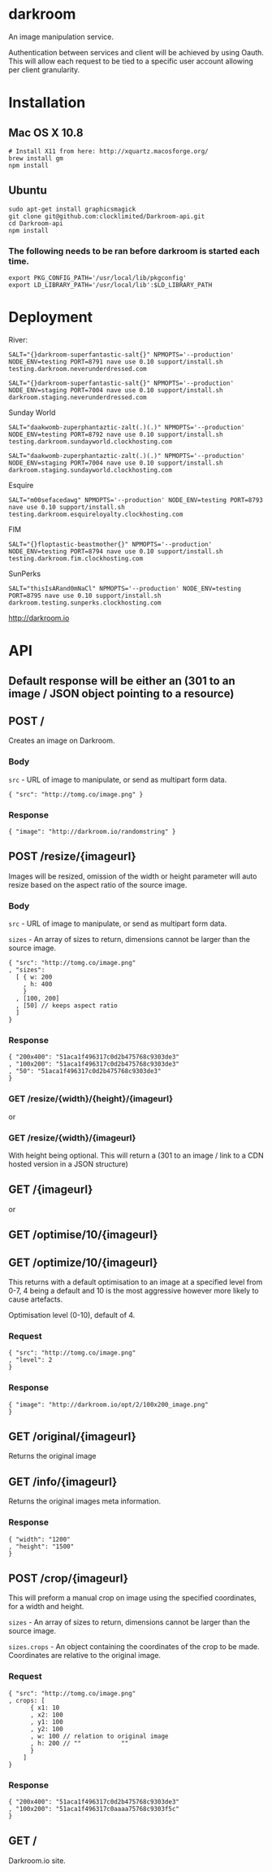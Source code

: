 darkroom
========

An image manipulation service.


Authentication between services and client will be achieved by using Oauth. This will allow each request to be tied to a specific user account allowing per client granularity.

# Installation
## Mac OS X 10.8
    # Install X11 from here: http://xquartz.macosforge.org/
    brew install gm
    npm install

## Ubuntu
    sudo apt-get install graphicsmagick
    git clone git@github.com:clocklimited/Darkroom-api.git
    cd Darkroom-api
    npm install

### The following needs to be ran before darkroom is started each time.

    export PKG_CONFIG_PATH='/usr/local/lib/pkgconfig'  
    export LD_LIBRARY_PATH='/usr/local/lib':$LD_LIBRARY_PATH  

# Deployment

River:

    SALT="{}darkroom-superfantastic-salt{}" NPMOPTS='--production' NODE_ENV=testing PORT=8791 nave use 0.10 support/install.sh testing.darkroom.neverunderdressed.com

    SALT="{}darkroom-superfantastic-salt{}" NPMOPTS='--production' NODE_ENV=staging PORT=7004 nave use 0.10 support/install.sh darkroom.staging.neverunderdressed.com

Sunday World

    SALT="daakwomb-zuperphantaztic-zalt(.)(.)" NPMOPTS='--production' NODE_ENV=testing PORT=8792 nave use 0.10 support/install.sh testing.darkroom.sundayworld.clockhosting.com

    SALT="daakwomb-zuperphantaztic-zalt(.)(.)" NPMOPTS='--production' NODE_ENV=staging PORT=7004 nave use 0.10 support/install.sh darkroom.staging.sundayworld.clockhosting.com

Esquire

    SALT="m00sefacedawg" NPMOPTS='--production' NODE_ENV=testing PORT=8793 nave use 0.10 support/install.sh testing.darkroom.esquireloyalty.clockhosting.com

FIM

    SALT="{}floptastic-beastmother{}" NPMOPTS='--production' NODE_ENV=testing PORT=8794 nave use 0.10 support/install.sh testing.darkroom.fim.clockhosting.com

SunPerks

    SALT="thisIsARand0mNaCl" NPMOPTS='--production' NODE_ENV=testing PORT=8795 nave use 0.10 support/install.sh darkroom.testing.sunperks.clockhosting.com


http://darkroom.io

# API

## Default response will be either an (301 to an image / JSON object pointing to a resource)

## POST /

Creates an image on Darkroom.

### Body

`src` - URL of image to manipulate, or send as multipart form data.

    { "src": "http://tomg.co/image.png" }

### Response

    { "image": "http://darkroom.io/randomstring" }

## POST /resize/{imageurl}

Images will be resized, omission of the width or height parameter will auto resize based on the aspect ratio of the source image.


### Body

`src` - URL of image to manipulate, or send as multipart form data.

`sizes` - An array of sizes to return, dimensions cannot be larger than the source image.

    { "src": "http://tomg.co/image.png"
    , "sizes":
      [ { w: 200
        , h: 400
        }
      , [100, 200]
      , [50] // keeps aspect ratio
      ]
    }

### Response

    { "200x400": "51aca1f496317c0d2b475768c9303de3"
    , "100x200": "51aca1f496317c0d2b475768c9303de3"
    , "50": "51aca1f496317c0d2b475768c9303de3"
    }

### GET /resize/{width}/{height}/{imageurl}
or
### GET /resize/{width}/{imageurl}

With height being optional. This will return a (301 to an image / link to a CDN hosted version in a JSON structure)

## GET /{imageurl}
or
## GET /optimise/10/{imageurl}
## GET /optimize/10/{imageurl}

This returns with a default optimisation to an image at a specified level from 0-7, 4 being a default and 10 is the most aggressive however more likely to cause artefacts.

Optimisation level (0-10), default of 4.

### Request

    { "src": "http://tomg.co/image.png"
    , "level": 2
    }

### Response

    { "image": "http://darkroom.io/opt/2/100x200_image.png"
    }


## GET /original/{imageurl}

Returns the original image

## GET /info/{imageurl}

Returns the original images meta information.

### Response

    { "width": "1200"
    , "height": "1500"
    }

## POST /crop/{imageurl}

This will preform a manual crop on image using the specified coordinates, for a width and height.

`sizes` - An array of sizes to return, dimensions cannot be larger than the source image.

`sizes.crops` - An object containing the coordinates of the crop to be made. Coordinates are relative to the original image.

### Request

    { "src": "http://tomg.co/image.png"
    , crops: [
          { x1: 10
          , x2: 100
          , y1: 100
          , y2: 100
          , w: 100 // relation to original image
          , h: 200 // ""           ""
          }
        ]
    }

### Response

    { "200x400": "51aca1f496317c0d2b475768c9303de3"
    , "100x200": "51aca1f496317c0aaaa75768c9303f5c"
    }

## GET /

Darkroom.io site.

